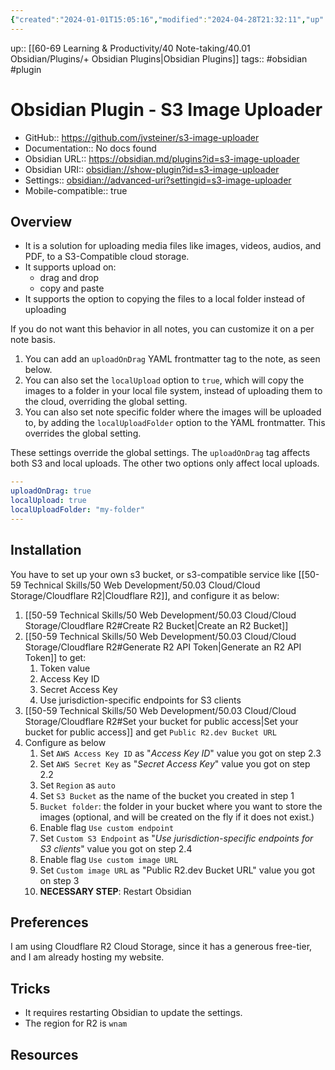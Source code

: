 ```yaml
---
{"created":"2024-01-01T15:05:16","modified":"2024-04-28T21:32:11","up":null,"tags":null,"completed":null,"installed":false,"dg-publish":true,"permalink":"/60-69-learning-and-productivity/40-note-taking/40-01-obsidian/plugins/s3-image-uploader/","dgPassFrontmatter":true,"updated":"2024-04-28T21:32:11"}
---
```




up:: [[60-69 Learning & Productivity/40 Note-taking/40.01 Obsidian/Plugins/+ Obsidian Plugins\|Obsidian Plugins]]
tags:: #obsidian #plugin 

# Obsidian Plugin - S3 Image Uploader

- GitHub:: https://github.com/jvsteiner/s3-image-uploader
- Documentation:: No docs found
- Obsidian URL:: https://obsidian.md/plugins?id=s3-image-uploader
- Obsidian URI:: [obsidian://show-plugin?id=s3-image-uploader](obsidian://show-plugin?id=s3-image-uploader)
- Settings:: [obsidian://advanced-uri?settingid=s3-image-uploader](obsidian://advanced-uri?settingid=s3-image-uploader)
- Mobile-compatible:: true

## Overview

- It is a solution for uploading media files like images, videos, audios, and PDF, to a S3-Compatible cloud storage.
- It supports upload on:
	- drag and drop
	- copy and paste
- It supports the option to copying the files to a local folder instead of uploading

If you do not want this behavior in all notes, you can customize it on a per note basis.

1. You can add an `uploadOnDrag` YAML frontmatter tag to the note, as seen below.
2. You can also set the `localUpload` option to `true`, which will copy the images to a folder in your local file system, instead of uploading them to the cloud, overriding the global setting.
3. You can also set note specific folder where the images will be uploaded to, by adding the `localUploadFolder` option to the YAML frontmatter. This overrides the global setting.

These settings override the global settings. The `uploadOnDrag` tag affects both S3 and local uploads. The other two options only affect local uploads.

```YAML
---
uploadOnDrag: true
localUpload: true
localUploadFolder: "my-folder"
---
```

## Installation

You have to set up your own s3 bucket, or s3-compatible service like [[50-59 Technical Skills/50 Web Development/50.03 Cloud/Cloud Storage/Cloudflare R2\|Cloudflare R2]], and configure it as below:

1. [[50-59 Technical Skills/50 Web Development/50.03 Cloud/Cloud Storage/Cloudflare R2#Create R2 Bucket\|Create an R2 Bucket]]
2. [[50-59 Technical Skills/50 Web Development/50.03 Cloud/Cloud Storage/Cloudflare R2#Generate R2 API Token\|Generate an R2 API Token]] to get:
	1. Token value
	2. Access Key ID
	3. Secret Access Key
	4. Use jurisdiction-specific endpoints for S3 clients
3. [[50-59 Technical Skills/50 Web Development/50.03 Cloud/Cloud Storage/Cloudflare R2#Set your bucket for public access\|Set your bucket for public access]] and get `Public R2.dev Bucket URL`
4. Configure as below
	1. Set `AWS Access Key ID` as "*Access Key ID*" value you got on step 2.3
	2. Set `AWS Secret Key` as "*Secret Access Key*" value you got on step 2.2
	3. Set `Region` as `auto`
	4. Set `S3 Bucket` as the name of the bucket you created in step 1
	5. `Bucket folder`: the folder in your bucket where you want to store the images (optional, and will be created on the fly if it does not exist.)
	6. Enable flag `Use custom endpoint`
	7. Set `Custom S3 Endpoint` as "*Use jurisdiction-specific endpoints for S3 clients*" value you got on step 2.4
	8. Enable flag `Use custom image URL`
	9. Set `Custom image URL` as "Public R2.dev Bucket URL" value you got on step 3
	10. **NECESSARY STEP**: Restart Obsidian

## Preferences

I am using Cloudflare R2 Cloud Storage, since it has a generous free-tier, and I am already hosting my website.

## Tricks

- It requires restarting Obsidian to update the settings.
- The region for R2 is `wnam`

## Resources


